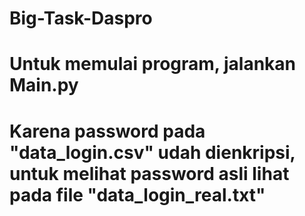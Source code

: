 # Big-Task-Daspro
# Untuk memulai program, jalankan Main.py

# Karena password pada "data_login.csv" udah dienkripsi, untuk melihat password asli lihat pada file "data_login_real.txt"
